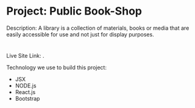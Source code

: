 # Project: Public Book-Shop

Description: A library is a collection of materials, books or media that are easily accessible for use and not just for display purposes.

#

Live Site Link: .

Technology we use to build this project:

- JSX
- NODE.js
- React.js
- Bootstrap
